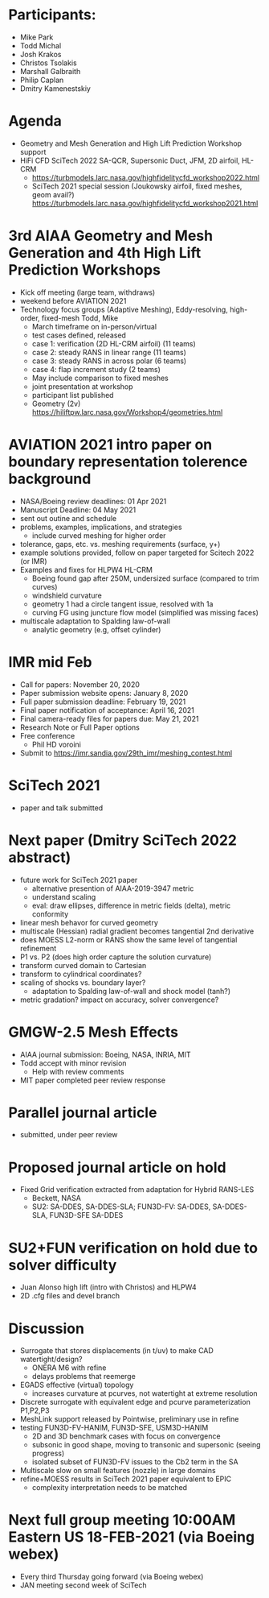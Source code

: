 
# Participants:
- Mike Park
- Todd Michal
- Josh Krakos
- Christos Tsolakis
- Marshall Galbraith
- Philip Caplan
- Dmitry Kamenestskiy

# Agenda
- Geometry and Mesh Generation and High Lift Prediction Workshop support
- HiFi CFD SciTech 2022 SA-QCR, Supersonic Duct, JFM, 2D airfoil, HL-CRM
  - https://turbmodels.larc.nasa.gov/highfidelitycfd_workshop2022.html
  - SciTech 2021 special session (Joukowsky airfoil, fixed meshes, geom avail?)
    https://turbmodels.larc.nasa.gov/highfidelitycfd_workshop2021.html

# 3rd AIAA Geometry and Mesh Generation and 4th High Lift Prediction Workshops
  - Kick off meeting (large team, withdraws)
  - weekend before AVIATION 2021 
  - Technology focus groups (Adaptive Meshing), Eddy-resolving, high-order, fixed-mesh
    Todd, Mike
    - March timeframe on in-person/virtual
    - test cases defined, released
    - case 1: verification (2D HL-CRM airfoil) (11 teams)
    - case 2: steady RANS in linear range (11 teams)
    - case 3: steady RANS in across polar (6 teams)
    - case 4: flap increment study (2 teams)
    - May include comparison to fixed meshes
    - joint presentation at workshop
    - participant list published
    - Geometry (2v) https://hiliftpw.larc.nasa.gov/Workshop4/geometries.html

# AVIATION 2021 intro paper on boundary representation tolerence background
- NASA/Boeing review deadlines: 01 Apr 2021
- Manuscript Deadline: 04 May 2021
- sent out outine and schedule
- problems, examples, implications, and strategies
  - include curved meshing for higher order
- tolerance, gaps, etc. vs. meshing requirements (surface, y+)
- example solutions provided, follow on paper targeted for Scitech 2022 (or IMR)
- Examples and fixes for HLPW4 HL-CRM
  - Boeing found gap after 250M, undersized surface (compared to trim curves)
  - windshield curvature
  - geometry 1 had a circle tangent issue, resolved with 1a
  - curving FG using juncture flow model (simplified was missing faces)
- multiscale adaptation to Spalding law-of-wall
  - analytic geometry (e.g, offset cylinder)

# IMR mid Feb
- Call for papers: November 20, 2020
- Paper submission website opens:  January 8, 2020
- Full paper submission deadline: February 19, 2021
- Final paper notification of acceptance: April 16, 2021
- Final camera-ready files for papers due: May 21, 2021
- Research Note or Full Paper options
- Free conference
  - Phil HD voroini
- Submit to https://imr.sandia.gov/29th_imr/meshing_contest.html

# SciTech 2021
- paper and talk submitted

# Next paper (Dmitry SciTech 2022 abstract)
- future work for SciTech 2021 paper
  - alternative presention of AIAA-2019-3947 metric
  - understand scaling
  - eval: draw ellipses, difference in metric fields (delta), metric conformity
- linear mesh behavor for curved geometry
- multiscale (Hessian) radial gradient becomes tangential 2nd derivative
- does MOESS L2-norm or RANS show the same level of tangential refinement
- P1 vs. P2 (does high order capture the solution curvature)
- transform curved domain to Cartesian
- transform to cylindrical coordinates?
- scaling of shocks vs. boundary layer?
  - adaptation to Spalding law-of-wall and shock model (tanh?)
- metric gradation? impact on accuracy, solver convergence? 

# GMGW-2.5 Mesh Effects
- AIAA journal submission: Boeing, NASA, INRIA, MIT
- Todd accept with minor revision
  - Help with review comments
- MIT paper completed peer review response

# Parallel journal article
- submitted, under peer review

# Proposed journal article on hold
- Fixed Grid verification extracted from adaptation for Hybrid RANS-LES
  - Beckett, NASA
  - SU2: SA-DDES, SA-DDES-SLA; FUN3D-FV: SA-DDES, SA-DDES-SLA, FUN3D-SFE SA-DDES

# SU2+FUN verification on hold due to solver difficulty
  - Juan Alonso high lift (intro with Christos) and HLPW4
  - 2D .cfg files and devel branch

# Discussion
- Surrogate that stores displacements (in t/uv) to make CAD watertight/design?
  - ONERA M6 with refine
  - delays problems that reemerge
- EGADS effective (virtual) topology
  - increases curvature at pcurves, not watertight at extreme resolution
- Discrete surrogate with equivalent edge and pcurve parameterization P1,P2,P3
- MeshLink support released by Pointwise, preliminary use in refine
- testing FUN3D-FV-HANIM, FUN3D-SFE, USM3D-HANIM
  - 2D and 3D benchmark cases with focus on convergence
  - subsonic in good shape, moving to transonic and supersonic (seeing progress)
  - isolated subset of FUN3D-FV issues to the Cb2 term in the SA
- Multiscale slow on small features (nozzle) in large domains
- refine+MOESS results in SciTech 2021 paper equivalent to EPIC
  - complexity interpretation needs to be matched

# Next full group meeting 10:00AM Eastern US 18-FEB-2021 (via Boeing webex)
- Every third Thursday going forward (via Boeing webex)
- JAN meeting second week of SciTech

